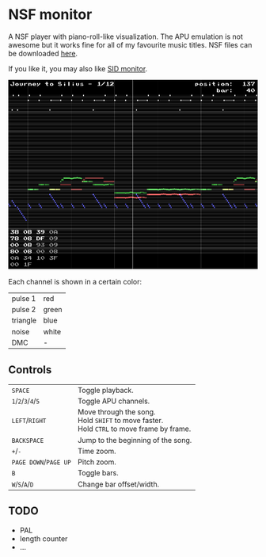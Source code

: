 NSF monitor
===========

A NSF player with piano-roll-like visualization.
The APU emulation is not awesome but it works fine for all of my favourite music titles.
NSF files can be downloaded [here](https://www.zophar.net/music/nintendo-nes-nsf).

If you like it, you may also like [SID monitor](https://github.com/2bt/SID-monitor).


![image](screenshot.png)

Each channel is shown in a certain color:
<table>
	<tr><td>pulse 1</td><td>red</td></tr>
	<tr><td>pulse 2</td><td>green</td></tr>
	<tr><td>triangle</td><td>blue</td></tr>
	<tr><td>noise</td><td>white</td></tr>
	<tr><td>DMC</td><td>-</td></tr>
</table>


## Controls

<table>
	<tr>
        <td><code>SPACE</code></td>
        <td>Toggle playback.</td>
    </tr>
	<tr>
        <td><code>1</code>/<code>2</code>/<code>3</code>/<code>4</code>/<code>5</code></td>
        <td>Toggle APU channels.</td>
    </tr>
	<tr>
        <td><code>LEFT</code>/<code>RIGHT</code></td>
        <td>
            Move through the song.<br/>
            Hold <code>SHIFT</code> to move faster.<br/>
            Hold <code>CTRL</code> to move frame by frame.
        </td>
    </tr>
	<tr>
        <td><code>BACKSPACE</code></td>
        <td>Jump to the beginning of the song.</td>
    </tr>
	<tr>
        <td><code>+</code>/<code>-</code></td>
        <td>Time zoom.</td>
    </tr>
	<tr>
        <td><code>PAGE DOWN</code>/<code>PAGE UP</code></td>
        <td>Pitch zoom.</td>
    </tr>
	<tr>
        <td><code>B</code></td>
        <td>Toggle bars.</td>
    </tr>
	<tr>
        <td><code>W</code>/<code>S</code>/<code>A</code>/<code>D</code></td>
        <td>Change bar offset/width.</td>
    </tr>
</table>


## TODO

+ PAL
+ length counter
+ ...
